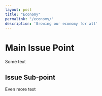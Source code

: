 ```yaml
---
layout: post
title: "Economy"
permalink: "/economy/"
description: 'Growing our economy for all'
---
```


Main Issue Point
================

Some text

Issue Sub-point
---------------

Even more text
